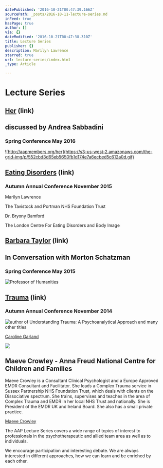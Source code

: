 ```yaml
---
datePublished: '2016-10-21T00:47:39.166Z'
sourcePath: _posts/2016-10-11-lecture-series.md
inFeed: true
hasPage: true
author: []
via: {}
dateModified: '2016-10-21T00:47:38.310Z'
title: Lecture Series
publisher: {}
description: Marilyn Lawrence
starred: true
url: lecture-series/index.html
_type: Article

---
```

# **Lecture Series**

## **[Her][0]** (link)

## **discussed by Andrea Sabbadini**

### **Spring Conference May 2016**
![http://aapmembers.org/her](https://s3-us-west-2.amazonaws.com/the-grid-img/p/552cbd3d65eb5650fb1d174e7a6ecbed5c612a0d.gif)

## **[Eating Disorders][1]** (link)

### **Autumn Annual Conference November 2015**

Marilyn Lawrence

The Tavistock and Portman NHS Foundation Trust

Dr. Bryony Bamford

The London Centre For Eating Disorders and Body Image

## **[Barbara Taylor][2]** (link)

## **In Conversation with Morton Schatzman**

### **Spring Conference May 2015**
![Professor of Humanities](https://s3-us-west-2.amazonaws.com/the-grid-img/p/991629040c7091b616f88a49ae74df716f913f74.jpg)

## **[Trauma][3]** (link)

### **Autumn Annual Conference November 2014**
![author of Understanding Trauma: A Psychoanalytical Approach and many other titles](https://the-grid-user-content.s3-us-west-2.amazonaws.com/b67bb234-3227-45b6-8e2f-0e894ddbe0d8.jpg)

[Caroline Garland][4]

<article style=""><img src="https://s3-us-west-2.amazonaws.com/the-grid-img/p/5ad5717ba83112c4d5235b6cddd47744b929c58b.png" /><h1>Maeve Crowley - Anna Freud National Centre for Children and Families</h1><p>Maeve Crowley is a Consultant Clinical Psychologist and a Europe Approved EMDR Consultant and Facilitator.  She leads a Complex Trauma service in Sussex Partnership NHS Foundation Trust, which deals with clients on the Dissociative spectrum. She trains, supervises and teaches in the area of Complex Trauma and EMDR in her local NHS Trust and nationally. She is President of the EMDR UK and Ireland Board. She also has a small private practice. </p></article>

[Maeve Crowley][5]

The AAP Lecture Series covers a wide range of topics of interest to professionals in the psychotherapeutic and allied team area as well as to individuals.

We encourage participation and interesting debate. We are always interested in different approaches, how we can learn and be enriched by each other.

[0]: http://aapmembers.org/her
[1]: http://aapmembers.org/eating-disorders
[2]: http://aapmembers.org/barbara-taylor-in-conversation-with-morton-schatzman
[3]: http://aapmembers.org/trauma
[4]: https://www.bpc.org.uk/find-a-therapist/therapist/7084 "Caroline Garland"
[5]: http://www.annafreud.org/training-research/training-and-conferences-overview/tutors/c/maeve-crowley/ "Maeve Crowley"